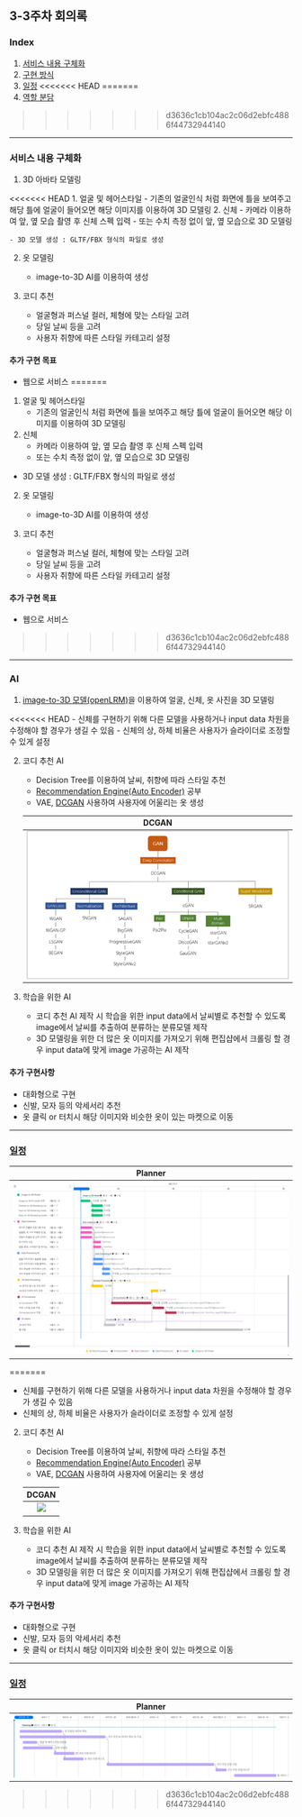 ## 3-3주차 회의록

### Index

1. [서비스 내용 구체화](#서비스-내용-구체화)
2. [구현 방식](#ai)
3. [일정](#일정)
<<<<<<< HEAD
=======
4. [역할 분담](#)
>>>>>>> d3636c1cb104ac2c06d2ebfc4886f44732944140

---

### 서비스 내용 구체화

1. 3D 아바타 모델링

<<<<<<< HEAD
    1. 얼굴 및 헤어스타일
        - 기존의 얼굴인식 처럼 화면에 틀을 보여주고 해당 틀에 얼굴이 들어오면 해당 이미지를 이용하여 3D 모델링
    2. 신체
        - 카메라 이용하여 앞, 옆 모습 촬영 후 신체 스펙 입력
        - 또는 수치 측정 없이 앞, 옆 모습으로 3D 모델링

    - 3D 모델 생성 : GLTF/FBX 형식의 파일로 생성

2. 옷 모델링

    - image-to-3D AI를 이용하여 생성

3. 코디 추천
    - 얼굴형과 퍼스널 컬러, 체형에 맞는 스타일 고려
    - 당일 날씨 등을 고려
    - 사용자 취향에 따른 스타일 카테고리 설정

#### 추가 구현 목표

-   웹으로 서비스
=======
   1. 얼굴 및 헤어스타일
      - 기존의 얼굴인식 처럼 화면에 틀을 보여주고 해당 틀에 얼굴이 들어오면 해당 이미지를 이용하여 3D 모델링
   2. 신체
      - 카메라 이용하여 앞, 옆 모습 촬영 후 신체 스펙 입력
      - 또는 수치 측정 없이 앞, 옆 모습으로 3D 모델링

   - 3D 모델 생성 : GLTF/FBX 형식의 파일로 생성

2. 옷 모델링

   - image-to-3D AI를 이용하여 생성

3. 코디 추천
   - 얼굴형과 퍼스널 컬러, 체형에 맞는 스타일 고려
   - 당일 날씨 등을 고려
   - 사용자 취향에 따른 스타일 카테고리 설정

#### 추가 구현 목표

- 웹으로 서비스
>>>>>>> d3636c1cb104ac2c06d2ebfc4886f44732944140

---

### AI

1. [image-to-3D 모델(openLRM)](https://github.com/VAST-AI-Research/TripoSR)을 이용하여 얼굴, 신체, 옷 사진을 3D 모델링

<<<<<<< HEAD
    - 신체를 구현하기 위해 다른 모델을 사용하거나 input data 차원을 수정해야 할 경우가 생길 수 있음
    - 신체의 상, 하체 비율은 사용자가 슬라이더로 조정할 수 있게 설정

2. 코디 추천 AI

    - Decision Tree를 이용하여 날씨, 취향에 따라 스타일 추천
    - [Recommendation Engine(Auto Encoder)](https://github.com/NVIDIA/DeepRecommender) 공부
    - VAE, [DCGAN](https://bo-10000.tistory.com/116) 사용하여 사용자에 어울리는 옷 생성

    |     <b>DCGAN</b>     |
    | :------------------: |
    | ![](./src/DCGAN.png) |

3. 학습을 위한 AI
    - 코디 추천 AI 제작 시 학습을 위한 input data에서 날씨별로 추천할 수 있도록 image에서 날씨를 추출하여 분류하는 분류모델 제작
    - 3D 모델링을 위한 더 많은 옷 이미지를 가져오기 위해 편집샵에서 크롤링 할 경우 input data에 맞게 image 가공하는 AI 제작

#### 추가 구현사항

-   대화형으로 구현
-   신발, 모자 등의 악세서리 추천
-   옷 클릭 or 터치시 해당 이미지와 비슷한 옷이 있는 마켓으로 이동

---

### [일정](https://eogud1116s-team.monday.com/boards/1855475679/views/39112929)

|      <b>Planner<b/>       |
| :-----------------------: |
| ![일정](./src/일정표.png) |
=======
   - 신체를 구현하기 위해 다른 모델을 사용하거나 input data 차원을 수정해야 할 경우가 생길 수 있음
   - 신체의 상, 하체 비율은 사용자가 슬라이더로 조정할 수 있게 설정

2. 코디 추천 AI

   - Decision Tree를 이용하여 날씨, 취향에 따라 스타일 추천
   - [Recommendation Engine(Auto Encoder)](https://github.com/NVIDIA/DeepRecommender) 공부
   - VAE, [DCGAN](https://bo-10000.tistory.com/116) 사용하여 사용자에 어울리는 옷 생성

   |                                                                           <b>DCGAN</b>                                                                           |
   | :--------------------------------------------------------------------------------------------------------------------------------------------------------------: |
   | ![](https://img1.daumcdn.net/thumb/R1280x0/?scode=mtistory2&fname=https%3A%2F%2Fblog.kakaocdn.net%2Fdn%2F7TmPH%2Fbtq9BZZbRf9%2Fe8LsQoQ0sqj6rUAOlzDwv1%2Fimg.png) |

3. 학습을 위한 AI
   - 코디 추천 AI 제작 시 학습을 위한 input data에서 날씨별로 추천할 수 있도록 image에서 날씨를 추출하여 분류하는 분류모델 제작
   - 3D 모델링을 위한 더 많은 옷 이미지를 가져오기 위해 편집샵에서 크롤링 할 경우 input data에 맞게 image 가공하는 AI 제작

#### 추가 구현사항

- 대화형으로 구현
- 신발, 모자 등의 악세서리 추천
- 옷 클릭 or 터치시 해당 이미지와 비슷한 옷이 있는 마켓으로 이동

---

### [일정](https://eogud1116s-team.monday.com/boards/1855304725/views/39101386)

|      <b>Planner<b/>      |
| :----------------------: |
| ![일정](./src/Gantt.png) |
>>>>>>> d3636c1cb104ac2c06d2ebfc4886f44732944140
